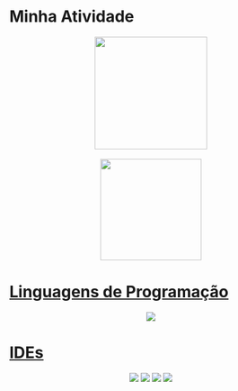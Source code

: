 

# Minha Atividade
<div align="center">
  <a href="https://github.com/marcosviniciusjau">
    <img height="200em" src=https://github-readme-streak-stats.herokuapp.com?user=marcosviniciusjau&theme=merko&border_radius=10&"/> <br>
<br>
  <img height="180em" src="https://github-readme-stats.vercel.app/api/top-langs/?username=marcosviniciusjau&layout=compact&langs_count=7&theme=radical"/>
</div>
  

## 

# Linguagens de Programação

<p align="center">
    <img src="https://skillicons.dev/icons?i=cs,css,html,js,php,py,java,dotnet&perline=4" />
</p>
                                                                               
# IDEs
                                                                               
<p align='center'>
  <a href="https://dev.mysql.com/downloads/">
 <img src="https://skillicons.dev/icons?i=mysql"/></a>
    <a href="https://visualstudio.microsoft.com/pt-br/downloads/">
    <img src="https://skillicons.dev/icons?i=visualstudio"/></a>
    <a href="https://visualstudio.microsoft.com/pt-br/downloads/">
    <img src="https://skillicons.dev/icons?i=vscode"/></a>
  <a href="https://www.eclipse.org/downloads/">
 <img src="https://skillicons.dev/icons?i=eclipse"/></a>

</p>
